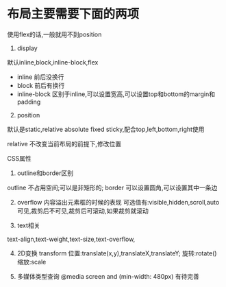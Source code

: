 # 布局主要需要下面的两项
使用flex的话,一般就用不到position

1. display

默认inline,block,inline-block,flex

* inline 前后没换行
* block 前后有换行
* inline-block 区别于inline,可以设置宽高,可以设置top和bottom的margin和padding

2. position

默认是static,relative absolute fixed sticky,配合top,left,bottom,right使用

relative 不改变当前布局的前提下,修改位置

CSS属性
1. outline和border区别

outline 不占用空间;可以是非矩形的;
border 可以设置圆角,可以设置其中一条边

2. overflow
内容溢出元素框的时候的表现
可选值有:visible,hidden,scroll,auto
可见,裁剪后不可见,裁剪后可滚动,如果裁剪就滚动

3. text相关

text-align,text-weight,text-size,text-overflow,

4. 2D变换
transform
位置:translate(x,y),translateX,translateY;
旋转:rotate()
缩放:scale

5. 多媒体类型查询
@media screen and (min-width: 480px) 
有待完善






